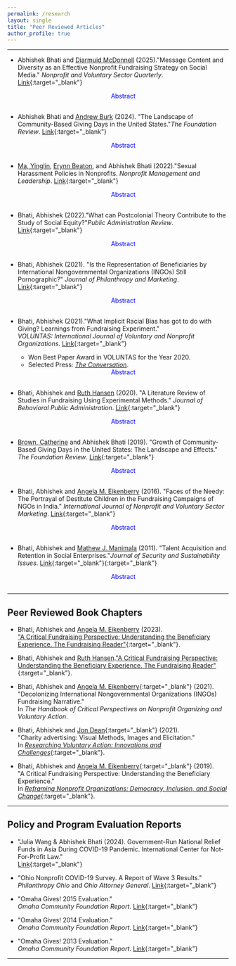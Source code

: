 ```yaml
---
permalink: /research
layout: single
title: "Peer Reviewed Articles"
author_profile: true
---
```


___
<!-- I am interested in understanding how to further democratize nonprofit and civil society organizations by giving voice to marginalized communities and increasing their effectiveness in solving complex problems arising from both government and market failures. 

My current research focuses on how growing competition to attract new donations affects nonprofits’ fundraising strategies, including social media use for attracting and retaining donors and its effects on their organizational structure and relationships with beneficiaries.

<!-- <iframe src="https://player.vimeo.com/video/789853477?h=adbbe25ef6&autoplay=1" width="350" height="200" frameborder="0" allow="autoplay; fullscreen" allowfullscreen></iframe> -->

<!-- ## Peer Reviewed Articles -->

- Abhishek Bhati and [Diarmuid McDonnell](https://scholar.google.com/citations?user=TaR1F1QAAAAJ&hl=en) (2025)."Message Content and Diversity as an Effective Nonprofit Fundraising Strategy on Social Media." *Nonprofit and Voluntary Sector Quarterly*. [Link](https://journals.sagepub.com/doi/abs/10.1177/08997640241303920){:target="_blank"}
  <details>
  <summary style="list-style: none; cursor: pointer;">
    <span class="btn btn--info" style="width: 100%; display: block; text-align: center; margin-bottom: 1rem; color : blue">
      Abstract
    </span>
  </summary>
  <div class="notice--info">
    <p>This article explores the relationship between solicitation messages posted by nonprofit organizations on their Facebook profile and attracting donations during online fundraising events. Recent studies suggest that certain types of messages are more effective at spurring donors to give, but the evidence base is founded mainly on experimental designs. We use observational data for 752 nonprofits that participated in one or both of the Omaha Gives fundraising events in 2015 and 2020. Using the total amount of money donated to each organization as our outcome, we find nonprofits that post more diverse solicitation messages raise more money during online fundraising events. Consistent with previous studies, social media network size and activity (likes, posts, and shares) are once again important factors in explaining fundraising success. Our results provide deeper insights into the nuances of social media strategies for attracting donors and raising funds.</p>
  </div>
  </details>


- Abhishek Bhati and [Andrew Burk](https://www.unomaha.educollege-of-public-affairs-and-community-service/public-administration/research-centers/digital-governance-and-analytics-lab/staff/andrew.php) (2024). "The Landscape of Community-Based Giving Days in the United States."*The Foundation Review*. [Link](https://scholarworks.gvsu.edu/cgi/viewcontent.cgi?article=1674&context=tfr){:target="_blank"}
  <details>
  <summary style="list-style: none; cursor: pointer;">
    <span class="btn btn--info" style="width: 100%; display: block; text-align: center; margin-bottom: 1rem; color : blue">
      Abstract
    </span>
  </summary>
  <div class="notice--info">
    <p> No abstract here</p>
  </div>
  </details>


- [Ma, Yinglin](https://government.eku.edu/people/ma), [Erynn Beaton](https://glenn.osu.edu/erynn-beaton), and Abhishek Bhati (2022)."Sexual Harassment Policies in Nonprofits. *Nonprofit Management and Leadership*. [Link](https://onlinelibrary.wiley.com/doi/10.1002/nml.21526){:target="_blank"}
  <details>
  <summary style="list-style: none; cursor: pointer;">
    <span class="btn btn--info" style="width: 100%; display: block; text-align: center; margin-bottom: 1rem; color : blue">
      Abstract
    </span>
  </summary>
  <div class="notice--info">
    <p>The nonprofit sector strives to be a virtuous and transparent space, one that is diverse, inclusive, and welcoming. Still, inappropriate and exclusionary behaviors can and do occur in nonprofits—one of which is sexual harassment (SXH). Currently, little research on SXH in the nonprofit sector exists, and even less is known about the steps taken by nonprofits to protect their employees and stakeholders from SXH. This study examines rates of SXH policy adoption among nonprofits and the relationship between SXH policy adoption and organizational characteristics. Drawing from a state-wide survey, we find that there is wide variation among nonprofits in their adoption of a written SXH policy. Organizations that have full-time employees, more revenue, and greater capacity are more likely to have a policy. Organizations that serve women are no more likely to have a policy; however, lesbian, gay, bisexual, and transgender-serving organizations are more likely to have a policy. We discuss the implications of these results, including the conceptualization of SXH as part of the broader issues of discrimination, harassment, and bullying in nonprofits.</p>
  </div>
  </details>

- Bhati, Abhishek (2022)."What can Postcolonial Theory Contribute to the Study of Social Equity?"*Public Administration Review*. [Link](https://onlinelibrary.wiley.com/doi/10.1111/puar.13523){:target="_blank"}
  <details>
  <summary style="list-style: none; cursor: pointer;">
    <span class="btn btn--info" style="width: 100%; display: block; text-align: center; margin-bottom: 1rem; color : blue">
      Abstract
    </span>
  </summary>
  <div class="notice--info">
    <p>There is a unanimous agreement among scholars that social equity scholarship is essential to the study of public administration. One area of weakness in the social equity literature is its inability to develop a theoretical understanding of the complexities of race, gender, and ethnicity. This viewpoint addresses the call of Pandey, Bearfield, and Hall (2022), arguing “concept of race in public administration remains woefully undertheorized” by exploring key tenets of Postcolonial theory. Postcolonial theory can bolster social equity literature by providing a much-needed theoretical framework to systematically understand the marginalization and subordination of people of color for centuries through representation, production of knowledge, and power. The postcolonial theory also challenges the portrayal of all non-White minorities as one collective hegemonic identity and, therefore, can provide a sound theoretical grounding to social equity scholarship.</p>
  </div>
  </details>

- Bhati, Abhishek (2021). "Is the Representation of Beneficiaries by International Nongovernmental Organizations (INGOs) Still Pornographic?"  *Journal of Philanthropy and Marketing*. [Link](https://doi.org/10.1002/nvsm.1722){:target="_blank"}
  <details>
  <summary style="list-style: none; cursor: pointer;">
    <span class="btn btn--info" style="width: 100%; display: block; text-align: center; margin-bottom: 1rem; color : blue">
      Abstract
    </span>
  </summary>
  <div class="notice--info">
    <p>This paper examines how beneficiaries are represented by International Nongovernmental Organizations (INGOs) to attract potential donors' attention and if such representations stereotype people of color living in developing countries. The study draws on the multi-level methodological approach to understand the content and overall meaning of 320 photos from the 32 largest INGOs operating in the United States. Findings suggest that INGOs still portray beneficiaries stereotypical and thereby reinforcing colonial narratives of “Othering” by an overwhelming representation of single mothers, infants, and girls, and few representations of men and families; and greater emphasis on deliberately positive representation.</p>
  </div>
  </details>

- Bhati, Abhishek (2021)."What Implicit Racial Bias has got to do with Giving? Learnings from Fundraising Experiment."  
  *VOLUNTAS: International Journal of Voluntary and Nonprofit Organizations*. [Link](https://link.springer.com/article/10.1007/s11266-020-00277-8){:target="_blank"}
  - Won Best Paper Award in VOLUNTAS for the Year 2020.
  - Selected Press: [*The Conversation*](https://theconversation.com/prejudice-against-people-with-darker-skin-may-make-donors-less-generous-147891).
  <details>
  <summary style="list-style: none; cursor: pointer;">
    <span class="btn btn--info" style="width: 100%; display: block; text-align: center; margin-bottom: 1rem; color : blue">
      Abstract
    </span>
  </summary>
  <div class="notice--info">
    <p>This article explores the relationship between implicit (unconscious) color bias and giving by answering the research question: How does a donor’s implicit color biases affect giving to beneficiaries living in developing countries? The study draws from a fundraising survey consisting of 750 participants measuring their implicit biases using the Skin-tone Implicit Association Test (IAT) and their willingness to give along with their sociodemographic data. The findings show higher implicit color biases reduce the probability of giving a higher donation (more than $10). The results provide important new evidence about the negative relationship between implicit color bias and giving and highlight ethical concerns regarding the portrayal of beneficiaries in fundraising advertisements..</p>
  </div>
  </details>

- Bhati, Abhishek and [Ruth Hansen](https://www.uww.edu/cobe/cobe-directory/profile?id=hansenru) (2020). "A Literature Review of Studies in Fundraising Using Experimental Methods." *Journal of Behavioral Public Administration*. [Link](https://journal-bpa.org/index.php/jbpa/article/view/129){:target="_blank"}
  <details>
  <summary style="list-style: none; cursor: pointer;">
    <span class="btn btn--info" style="width: 100%; display: block; text-align: center; margin-bottom: 1rem; color : blue">
      Abstract
    </span>
  </summary>
  <div class="notice--info">
    <p>This paper extends previous literature reviews focusing on fundraising and the mechanisms motivating charitable giving. We analyze 187 experimental research articles focusing on fundraising, published in journals across diverse disciplines between 2007-2019. Interest in studying fundraising spans many disciplines, each of which tends to focus on different aspects, supporting earlier claims that fundraising has no single academic “home.” Most of the literature focuses on two key areas: the philanthropic environment in which fundraising occurs, largely focused on potential donors’ experiences, preferences, and motivations; and testing fundraising tactics and techniques that result in different behavior by potential donors. More than 40% of the experiments were published in Economics journals. Correspondingly, topics such as warm glow and mechanisms such as lotteries, raffles, and auctions are well represented. Experimental studies largely omit the practical and the ethical considerations of fundraisers and of beneficiaries. For instance, studies focusing on the identified victim phenomenon often stereotype beneficiaries in order to foster guilt among donors and thereby increase giving. We identify several opportunities for research to examine new questions to support ethical and effective fundraising practice and nonprofit administration.</p>
  </div>
  </details>

- [Brown, Catherine](https://www.linkedin.com/in/catherine-h-brown-326b033?trk=public_profile_browsemap) and Abhishek Bhati (2019). "Growth of Community-Based Giving Days in the United States: The Landscape and Effects."  
  *The Foundation Review*. [Link](https://scholarworks.gvsu.edu/tfr/vol11/iss3/5/){:target="_blank"}
  <details>
  <summary style="list-style: none; cursor: pointer;">
    <span class="btn btn--info" style="width: 100%; display: block; text-align: center; margin-bottom: 1rem; color : blue">
      Abstract
    </span>
  </summary>
  <div class="notice--info">
    <p> Over the past decade, local and regional community foundations across the United States have adopted “giving days” as a means to build awareness, bolster community pride, and raise money for local nonprofit organizations. Despite the increasing prevalence of giving days, little scholarly research has empirically examined this phenomenon and its impact, particularly at the local and regional levels.

    To address these gaps, this article shares the findings of a study that examined similarities and differences across communities’ giving days and sought to evaluate the extent to which those days led to more giving at the community level.

    While the study found that aggregate amounts raised through giving days are increasing, the median amount raised has dropped substantially and the range is widening. Still, there was substantial growth from 2009 through 2016 in the number of giving days in the U.S., raising over $1 billion across counties, cities, and states and thereby growing philanthropy within communities.</p>
  </div>
  </details>

- Bhati, Abhishek and [Angela M. Eikenberry](https://www.unomaha.edu/college-of-public-affairs-and-community-service/public-administration/about-us/faculty-staff/angela-eikenberry.php) (2016). "Faces of the Needy: The Portrayal of Destitute Children in the Fundraising Campaigns of NGOs in India." *International Journal of Nonprofit and Voluntary Sector Marketing*. [Link](https://onlinelibrary.wiley.com/doi/abs/10.1002/nvsm.1542){:target="_blank"}
  <details>
  <summary style="list-style: none; cursor: pointer;">
    <span class="btn btn--info" style="width: 100%; display: block; text-align: center; margin-bottom: 1rem; color : blue">
      Abstract
    </span>
  </summary>
  <div class="notice--info">
    <p>This paper focuses on the portrayal of children in fundraising campaigns by nongovernmental organizations (NGOs) working in India and answers the following questions: How do children feel about their portrayal in the images of funding campaigns? How do photographers or managers/directors affiliated with NGOs view their portrayal of destitute children? The study draws on data from analysis of images, focus groups with children, and interviews with photographers and campaign managers from NGOs working in different parts of India. Findings suggest that children like to be portrayed as happy and in a “good light”, telling the whole story about their lives but that also generates awareness about hardships they face, such as child labor; NGOs face a challenge in representing beneficiaries in a good light while also showing “need” to donors; and children interviewed were unaware of the purpose of the images as a fundraising and marketing tool, raising ethical concerns.</p>
  </div>
  </details>

- Bhati, Abhishek and [Mathew J. Manimala](https://scholar.google.com/citations?user=djEa50sAAAAJ&hl=en) (2011). "Talent Acquisition and Retention in Social Enterprises."*Journal of Security and Sustainability Issues*. [Link](https://repository.iimb.ac.in/handle/2074/11723){:target="_blank"}{:target="_blank"}
  <details>
  <summary style="list-style: none; cursor: pointer;">
    <span class="btn btn--info" style="width: 100%; display: block; text-align: center; margin-bottom: 1rem; color : blue">
      Abstract
    </span>
  </summary>
  <div class="notice--info">
    <p>Over the years there has been a phenomenal growth in the number of social enterprises in India. This is partly a consequence of a new policy of the government to gradually withdraw from social development activities. The gap thus created is being filled by social enterprises. A social enterprise can be a for-profit or not-for-profit venture engaged in income-generating activities with an agenda of bringing positive change in the society. While social enterprises are engaged in the development of people, it is rather paradoxical that they experience a variety of problems with respect to the management of human resources within their enterprises. It is common knowledge that social enterprises perennially struggle with various critical human resources issues such as getting employees at low rates of compensation, providing growth opportunities for employees within the organization, retaining talent especially in the middle management, providing clearly defined roles and tasks to employees, leading to high attrition and increasing the cost of acquiring and training new employees. Thus, it becomes critical for social enterprises to think out-of-the-box and try a variety of innovative strategies to overcome these problems. This paper discusses a few such innovative HR strategies adopted by social enterprises to attract and retain talent, such as offering jobs to people with vision and value congruence, enhancing the credibility of the organization through brand building, providing opportunities for personal growth, creating a sense of ownership among employees through participation in decision making, creating sense of ownership among employees by giving equity shares, creating entrepreneurial opportunities within the organization, finding employees from among beneficiaries, attracting employees to serene lifestyle in peaceful and scenic location and providing attractive fringe benefits to the employees. Collectively these strategies seem to suggest that social enterprises adopt a 'partnership paradigm' for managing their employees.</p>
  </div>
  </details>

---

## Peer Reviewed Book Chapters
- Bhati, Abhishek and [Angela M. Eikenberry](https://publicpolicy.uconn.edu/person/angela-eikenberry/) (2023).  
  ["A Critical Fundraising Perspective: Understanding the Beneficiary Experience. The Fundraising Reader"](https://www.taylorfrancis.com/chapters/edit/10.4324/9781003145936-69/critical-fundraising-perspective-understanding-beneficiary-experience-abhishek-bhati-angela-eikenberry){:target="_blank"}.

- Bhati, Abhishek and [Ruth Hansen](2023).["A Critical Fundraising Perspective: Understanding the Beneficiary Experience. The Fundraising Reader"](https://www.taylorfrancis.com/chapters/edit/10.4324/9781003145936-69/critical-fundraising-perspective-understanding-beneficiary-experience-abhishek-bhati-angela-eikenberry){:target="_blank"}.

- Bhati, Abhishek and [Angela M. Eikenberry](https://www.unomaha.edu/college-of-public-affairs-and-community-service/public-administration/about-us/faculty-staff/angela-eikenberry.php){:target="_blank"} (2021).  
  "Decolonizing International Nongovernmental Organizations (INGOs) Fundraising Narrative."  
  In *The Handbook of Critical Perspectives on Nonprofit Organizing and Voluntary Action*.

- Bhati, Abhishek and [Jon Dean](https://www.shu.ac.uk/about-us/our-people/staff-profiles/jon-dean){:target="_blank"} (2021).  
  "Charity advertising: Visual Methods, Images and Elicitation."  
  In [*Researching Voluntary Action: Innovations and Challenges*](https://policy.bristoluniversitypress.co.uk/researching-voluntary-action){:target="_blank"}.

- Bhati, Abhishek and [Angela M. Eikenberry](https://www.unomaha.edu/college-of-public-affairs-and-community-service/public-administration/about-us/faculty-staff/angela-eikenberry.php){:target="_blank"} (2019).  
  "A Critical Fundraising Perspective: Understanding the Beneficiary Experience."  
  In [*Reframing Nonprofit Organizations: Democracy, Inclusion, and Social Change*](https://reframingnonprofits.wordpress.com/){:target="_blank"}.

---

## Policy and Program Evaluation Reports

- "Julia Wang & Abhishek Bhati (2024). Government-Run National Relief Funds in Asia During COVID-19 Pandemic. International Center for Not-For-Profit Law."  
   [Link](https://www.icnl.org/wp-content/uploads/Covid-relief-funds-in-Asia-report-final-v2.pdf){:target="_blank"}

- "Ohio Nonprofit COVID-19 Survey. A Report of Wave 3 Results."  
  *Philanthropy Ohio* and *Ohio Attorney General*. [Link](https://charitable.ohioago.gov/getattachment/7968d302-9358-4ba9-b3f6-3c825312a2d1/Ohio-Nonprofit-COVID-19-Survey-Wave-3-Report){:target="_blank"}

- "Omaha Gives! 2015 Evaluation."  
  *Omaha Community Foundation Report*. [Link](https://www.dropbox.com/s/7j5k9drpbmqxm79/OG-15-Eval%20Report.pdf?dl=0){:target="_blank"}

- "Omaha Gives! 2014 Evaluation."  
  *Omaha Community Foundation Report*. [Link](https://www.dropbox.com/s/vfprix1l03s24gk/OG-14%20Eval%20Report.pdf?dl=0){:target="_blank"}

- "Omaha Gives! 2013 Evaluation."  
  *Omaha Community Foundation Report*. [Link](https://www.dropbox.com/s/0cym27opyb7jj91/OG-13%20Eval%20Report.pdf?dl=0){:target="_blank"}

---

<!-- ## Additional Profiles

Please see my [ResearchGate](https://www.researchgate.net/profile/Abhishek_Bhati4) and [Google Scholar](https://scholar.google.com/citations?user=heN16qUAAAAJ&hl=en) profiles. -->


